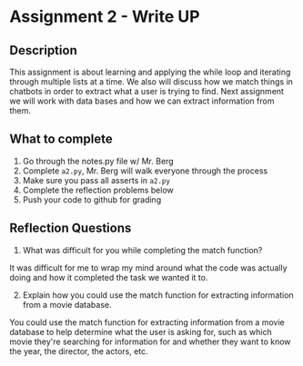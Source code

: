 # Assignment 2 - Write UP

## Description
This assignment is about learning and applying the while loop and iterating through multiple lists at a time.  We also will discuss how we match things in chatbots in order to extract what a user is trying to find.  Next assignment we will work with data bases and how we can extract information from them.

## What to complete
1. Go through the notes.py file w/ Mr. Berg
2. Complete `a2.py`, Mr. Berg will walk everyone through the process
3. Make sure you pass all asserts in `a2.py`
4. Complete the reflection problems below
5. Push your code to github for grading

## Reflection Questions
1. What was difficult for you while completing the match function?

It was difficult for me to wrap my mind around what the code was actually doing and how it completed the task we wanted it to.

2. Explain how you could use the match function for extracting information from a movie database.

You could use the match function for extracting information from a movie database to help determine what the user is asking for, such as which movie they're searching for information for and whether they want to know the year, the director, the actors, etc.

